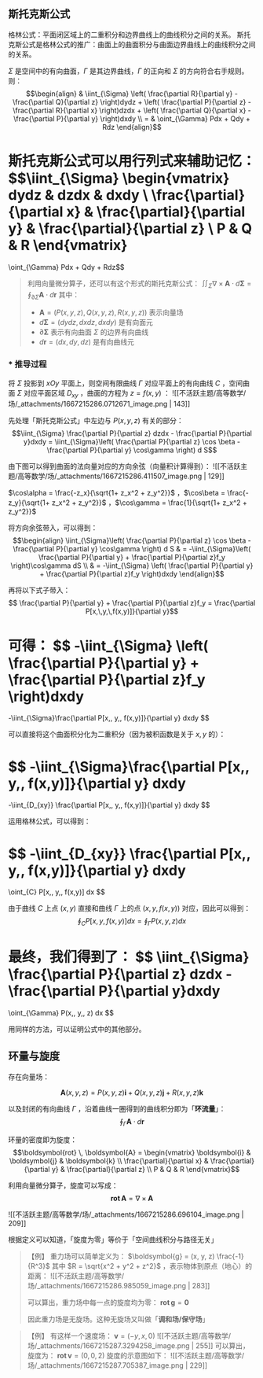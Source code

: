 
## 斯托克斯公式
格林公式：平面闭区域上的二重积分和边界曲线上的曲线积分之间的关系。
斯托克斯公式是格林公式的推广：曲面上的曲面积分与曲面边界曲线上的曲线积分之间的关系。

$\Sigma$  是空间中的有向曲面，$\Gamma$  是其边界曲线，$\Gamma$  的正向和 $\Sigma$  的方向符合右手规则。则：
$$\begin{align}
& \iint_{\Sigma}
\left( \frac{\partial R}{\partial y} - \frac{\partial Q}{\partial z} \right)dydz +
\left( \frac{\partial P}{\partial z} - \frac{\partial R}{\partial x} \right)dzdx +
\left( \frac{\partial Q}{\partial x} - \frac{\partial P}{\partial y} \right)dxdy \\
= &
\oint_{\Gamma} Pdx + Qdy + Rdz
\end{align}$$

斯托克斯公式可以用行列式来辅助记忆：
$$\iint_{\Sigma} \begin{vmatrix}
dydz & dzdx & dxdy \\
\frac{\partial}{\partial x} & \frac{\partial}{\partial y} & \frac{\partial}{\partial z} \\
P & Q & R
\end{vmatrix}
=
\oint_{\Gamma} Pdx + Qdy + Rdz$$

> 利用向量微分算子，还可以有这个形式的斯托克斯公式：
> $\iint_{\Sigma} \nabla \times \boldsymbol{A} \cdot d\boldsymbol{\Sigma} = \oint_{\partial \Sigma} \boldsymbol{A} \cdot d\boldsymbol{r}$ 
> 其中：
> - $\boldsymbol{A} = (P(x,y,z),\, Q(x,y,z),\, R(x,y,z))$  表示向量场
> - $d\boldsymbol{\Sigma} = (dydz,\, dxdz,\, dxdy)$  是有向面元
> - $\partial \boldsymbol{\Sigma}$  表示有向曲面 $\Sigma$  的边界有向曲线
> - $d\boldsymbol{r} = (dx,\, dy,\, dz)$  是有向曲线元



### * 推导过程
将 $\Sigma$  投影到 $xOy$  平面上，则空间有限曲线 $\Gamma$  对应平面上的有向曲线 $C$ ，空间曲面 $\Sigma$  对应平面区域  $D_{xy}$ ，曲面的方程为 $z = f(x,\, y)$ ：
![[不活跃主题/高等数学/场/_attachments/1667215286.0712671_image.png | 143]]

先处理「斯托克斯公式」中左边与 $P(x,y,z)$  有关的部分：
$$\iint_{\Sigma} \frac{\partial P}{\partial z} dzdx - \frac{\partial P}{\partial y}dxdy = \iint_{\Sigma}\left(
\frac{\partial P}{\partial z} \cos \beta - \frac{\partial P}{\partial y} \cos\gamma
\right) d S$$

由下图可以得到曲面的法向量对应的方向余弦（向量积计算得到）：
![[不活跃主题/高等数学/场/_attachments/1667215286.411507_image.png | 129]]

$\cos\alpha = \frac{-z_x}{\sqrt{1+ z_x^2 + z_y^2}}$ ，$\cos\beta = \frac{-z_y}{\sqrt{1+ z_x^2 + z_y^2}}$ ，$\cos\gamma = \frac{1}{\sqrt{1+ z_x^2 + z_y^2}}$ 

将方向余弦带入，可以得到：
$$\begin{align}
\iint_{\Sigma}\left(
\frac{\partial P}{\partial z} \cos \beta - \frac{\partial P}{\partial y} \cos\gamma
\right) d S
& = -\iint_{\Sigma}\left( \frac{\partial P}{\partial y} + \frac{\partial P}{\partial z}f_y \right)\cos\gamma dS \\
& = -\iint_{\Sigma} \left( \frac{\partial P}{\partial y} + \frac{\partial P}{\partial z}f_y \right)dxdy
\end{align}$$

再将以下式子带入：
$$ \frac{\partial P}{\partial y} + \frac{\partial P}{\partial z}f_y = \frac{\partial P[x,\,y,\,f(x,y)]}{\partial y}$$

可得：
$$
-\iint_{\Sigma} \left( \frac{\partial P}{\partial y} + \frac{\partial P}{\partial z}f_y \right)dxdy
= 
-\iint_{\Sigma}\frac{\partial P[x,\, y,\, f(x,y)]}{\partial y} dxdy
$$

可以直接将这个曲面积分化为二重积分（因为被积函数是关于 $x,\, y$  的）：

$$
-\iint_{\Sigma}\frac{\partial P[x,\, y,\, f(x,y)]}{\partial y} dxdy 
=
-\iint_{D_{xy}} \frac{\partial P[x,\, y,\, f(x,y)]}{\partial y} dxdy
$$


运用格林公式，可以得到：

$$
-\iint_{D_{xy}} \frac{\partial P[x,\, y,\, f(x,y)]}{\partial y} dxdy
=
\oint_{C} P[x,\, y,\, f(x,y)] dx
$$

由于曲线 $C$  上点 $(x,\,y)$  直接和曲线 $\Gamma$  上的点 $(x,\, y,\, f(x,y))$  对应，因此可以得到：
$$\oint_{C}P[x,\, y,\, f(x,y)]dx = \oint_{\Gamma} P(x,\, y,\, z) dx$$ 

最终，我们得到了：
$$
\iint_{\Sigma} \frac{\partial P}{\partial z} dzdx - \frac{\partial P}{\partial y}dxdy
=
\oint_{\Gamma} P(x,\, y,\, z) dx
$$


用同样的方法，可以证明公式中的其他部分。


## 环量与旋度

存在向量场：

$$\boldsymbol{A}(x,y,z) = P(x,y,z)\boldsymbol{i} +
Q(x,y,z)\boldsymbol{j} + R(x,y,z)\boldsymbol{k}$$

以及封闭的有向曲线 $\Gamma$ ，沿着曲线一圈得到的曲线积分即为「**环流量**」：
$$\oint_{\Gamma} \boldsymbol{A}\cdot d \boldsymbol{r}$$

环量的密度即为旋度：
$$\boldsymbol{rot} \, \boldsymbol{A} = \begin{vmatrix}
\boldsymbol{i} & \boldsymbol{j} & \boldsymbol{k} \\
\frac{\partial}{\partial x} & \frac{\partial}{\partial y} & \frac{\partial}{\partial z} \\
P & Q & R
\end{vmatrix}$$

利用向量微分算子，旋度可以写成：
$$\boldsymbol{rot \, A} = \nabla \times \boldsymbol{A}$$

![[不活跃主题/高等数学/场/_attachments/1667215286.696104_image.png | 209]]

根据定义可以知道，「旋度为零」等价于「空间曲线积分与路径无关」

> 【例】
> 重力场可以简单定义为：
> $\boldsymbol{g} = (x, y, z) \frac{-1}{R^3}$ 
> 其中 $R = \sqrt{x^2 + y^2 + z^2}$ ，表示物体到原点（地心）的距离：
> ![[不活跃主题/高等数学/场/_attachments/1667215286.985059_image.png | 283]]
> 
> 可以算出，重力场中每一点的旋度均为零：
> $\boldsymbol{rot \, g} = \boldsymbol{0}$ 
> 
> 因此重力场是无旋场。这种无旋场又叫做「**调和场/保守场**」


> 【例】
> 有这样一个速度场：
> $\boldsymbol{v} = (-y, x, 0)$ 
> ![[不活跃主题/高等数学/场/_attachments/1667215287.3294258_image.png | 255]]
> 可以算出，旋度为：
> $\boldsymbol{rot \, v} = (0, 0, 2)$ 
> 旋度的示意图如下：
> ![[不活跃主题/高等数学/场/_attachments/1667215287.705387_image.png | 229]]


